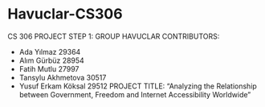 # Havuclar-CS306

CS 306 
PROJECT STEP 1: GROUP HAVUCLAR
CONTRIBUTORS:
-	Ada Yılmaz 29364
-	Alım Gürbüz 28954
-	Fatih Mutlu 27997
-	Tansylu Akhmetova 30517
-	Yusuf Erkam Köksal 29512
PROJECT TITLE:
“Analyzing the Relationship between Government, Freedom and Internet Accessibility Worldwide”
